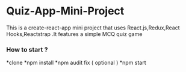# Quiz-App-Mini-Project

This is a create-react-app mini project that uses React.js,Redux,React Hooks,Reactstrap .It features a simple MCQ quiz game


### How to start ?

 *clone
 *npm install
 *npm audit fix ( optional )
 *npm start
